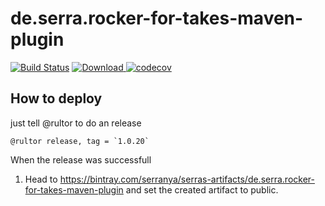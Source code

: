 # de.serra.rocker-for-takes-maven-plugin

[![Build Status](https://travis-ci.org/Serranya/de.serra.rocker-for-takes-maven-plugin.svg?branch=master)](https://travis-ci.org/Serranya/de.serra.rocker-for-takes-maven-plugin)
[ ![Download](https://api.bintray.com/packages/serranya/serras-artifacts/de.serra.rocker-for-takes-maven-plugin/images/download.svg) ](https://bintray.com/serranya/serras-artifacts/de.serra.rocker-for-takes-maven-plugin/_latestVersion)
[![codecov](https://codecov.io/gh/serranya/de.serra.rocker-for-takes-maven-plugin/branch/master/graph/badge.svg)](https://codecov.io/gh/serranya/de.serra.rocker-for-takes-maven-plugin)

## How to deploy
just tell @rultor to do an release
```
@rultor release, tag = `1.0.20`
```
When the release was successfull
  1. Head to https://bintray.com/serranya/serras-artifacts/de.serra.rocker-for-takes-maven-plugin and set the created artifact to public.
